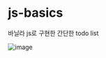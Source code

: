 # js-basics
바닐라 js로 구현한 간단한  todo list

![image](https://user-images.githubusercontent.com/69742775/111140808-1bb81600-85c6-11eb-8abf-2a3708c9c749.png)
